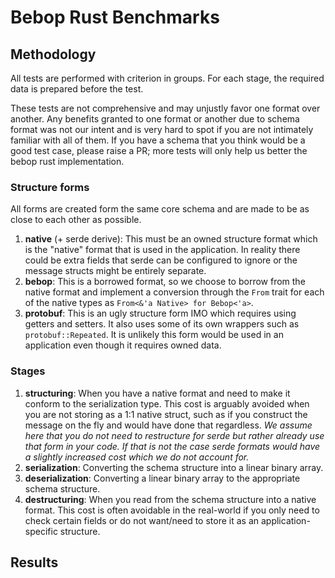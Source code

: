 # Bebop Rust Benchmarks

## Methodology

All tests are performed with criterion in groups. For each stage, the required data is prepared
before the test.

These tests are not comprehensive and may unjustly favor one format over another. Any benefits
granted to one format or another due to schema format was not our intent and is very hard to spot if
you are not intimately familiar with all of them. If you have a schema that you think would be a
good test case, please raise a PR; more tests will only help us better the bebop rust
implementation.

### Structure forms

All forms are created form the same core schema and are made to be as close to each other as
possible.

1. **native** (+ serde derive): This must be an owned structure format which is the "native" format
   that is used in the application. In reality there could be extra fields that serde can be
   configured to ignore or the message structs might be entirely separate.
2. **bebop**: This is a borrowed format, so we choose to borrow from the native format and implement
   a conversion through the `From` trait for each of the native types
   as `From<&'a Native> for Bebop<'a>`.
3. **protobuf**: This is an ugly structure form IMO which requires using getters and setters. It
   also uses some of its own wrappers such as `protobuf::Repeated`. It is unlikely this form would
   be used in an application even though it requires owned data.

### Stages

1. **structuring**: When you have a native format and need to make it conform to the serialization
   type. This cost is arguably avoided when you are not storing as a 1:1 native struct, such as if
   you construct the message on the fly and would have done that regardless. *We assume here that
   you do not need to restructure for serde but rather already use that form in your code. If that
   is not the case serde formats would have a slightly increased cost which we do not account for.*
2. **serialization**: Converting the schema structure into a linear binary array.
3. **deserialization**: Converting a linear binary array to the appropriate schema structure.
4. **destructuring**: When you read from the schema structure into a native format. This cost is
   often avoidable in the real-world if you only need to check certain fields or do not want/need to
   store it as an application-specific structure.

## Results
